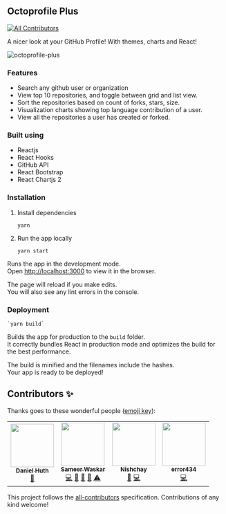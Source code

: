 ## Octoprofile Plus

<!-- ALL-CONTRIBUTORS-BADGE:START - Do not remove or modify this section -->

[![All Contributors](https://img.shields.io/badge/all_contributors-4-orange.svg?style=flat-square)](#contributors-)

<!-- ALL-CONTRIBUTORS-BADGE:END -->

A nicer look at your GitHub Profile! With themes, charts and React!

![octoprofile-plus](./public/octoprofile-plus-dashboard.png)

### Features

-   Search any github user or organization
-   View top 10 repositories, and toggle between grid and list view.
-   Sort the repositories based on count of forks, stars, size.
-   Visualization charts showing top language contribution of a user.
-   View all the repositories a user has created or forked.

### Built using

-   Reactjs
-   React Hooks
-   GitHub API
-   React Bootstrap
-   React Chartjs 2

### Installation

1. Install dependencies

    `yarn`

2. Run the app locally

    `yarn start`

Runs the app in the development mode.  
Open [http://localhost:3000](http://localhost:3000/) to view it in the browser.

The page will reload if you make edits.  
You will also see any lint errors in the console.

### Deployment

    `yarn build`

Builds the app for production to the `build` folder.  
It correctly bundles React in production mode and optimizes the build for the best performance.

The build is minified and the filenames include the hashes.  
Your app is ready to be deployed!

## Contributors ✨

Thanks goes to these wonderful people ([emoji key](https://allcontributors.org/docs/en/emoji-key)):

<!-- ALL-CONTRIBUTORS-LIST:START - Do not remove or modify this section -->
<!-- prettier-ignore-start -->
<!-- markdownlint-disable -->
<table>
  <tr>
    <td align="center"><a href="http://agreon.de"><img src="https://avatars.githubusercontent.com/u/4455258?v=4?s=100" width="100px;" alt=""/><br /><sub><b>Daniel Huth</b></sub></a><br /><a href="https://github.com/wsameer/octoprofile-plus/issues?q=author%3AAgreon" title="Bug reports">🐛</a></td>
    <td align="center"><a href="https://wsameer.github.io/v1/"><img src="https://avatars.githubusercontent.com/u/8468992?v=4?s=100" width="100px;" alt=""/><br /><sub><b>Sameer Waskar</b></sub></a><br /><a href="https://github.com/wsameer/octoprofile-plus/commits?author=wsameer" title="Code">💻</a> <a href="https://github.com/wsameer/octoprofile-plus/issues?q=author%3Awsameer" title="Bug reports">🐛</a> <a href="#design-wsameer" title="Design">🎨</a> <a href="#maintenance-wsameer" title="Maintenance">🚧</a> <a href="https://github.com/wsameer/octoprofile-plus/commits?author=wsameer" title="Tests">⚠️</a></td>
    <td align="center"><a href="https://nishchay17.netlify.com/"><img src="https://avatars.githubusercontent.com/u/48904113?v=4?s=100" width="100px;" alt=""/><br /><sub><b>Nishchay</b></sub></a><br /><a href="https://github.com/wsameer/octoprofile-plus/issues?q=author%3Anishchay17" title="Bug reports">🐛</a> <a href="https://github.com/wsameer/octoprofile-plus/commits?author=nishchay17" title="Code">💻</a></td>
    <td align="center"><a href="https://github.com/error434"><img src="https://avatars.githubusercontent.com/u/65418777?v=4?s=100" width="100px;" alt=""/><br /><sub><b>error434</b></sub></a><br /><a href="https://github.com/wsameer/octoprofile-plus/commits?author=error434" title="Code">💻</a></td>
  </tr>
</table>

<!-- markdownlint-restore -->
<!-- prettier-ignore-end -->

<!-- ALL-CONTRIBUTORS-LIST:END -->

This project follows the [all-contributors](https://github.com/all-contributors/all-contributors) specification. Contributions of any kind welcome!
